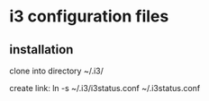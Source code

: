 # i3 configuration files

## installation

clone into directory ~/.i3/

create link: ln -s ~/.i3/i3status.conf ~/.i3status.conf